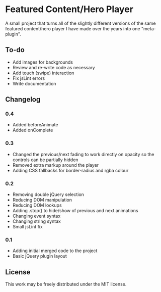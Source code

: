 Featured Content/Hero Player
====================

A small project that turns all of the slightly different versions of the same featured content/hero player I have made over the years into one "meta-plugin".

To-do
---------------------

- Add images for backgrounds
- Review and re-write code as necessary
- Add touch (swipe) interaction
- Fix jsLint errors
- Write documentation

Changelog
---------------------

### 0.4
- Added beforeAnimate
- Added onComplete

### 0.3
- Changed the previous/next fading to work directly on opacity so the controls can be partially hidden
- Removed extra markup around the player
- Adding CSS fallbacks for border-radius and rgba colour

### 0.2
- Removing double jQuery selection
- Reducing DOM manipulation
- Reducing DOM lookups
- Adding .stop() to hide/show of previous and next animations
- Changing event syntax
- Changing string syntax
- Small jsLint fix

### 0.1
- Adding initial merged code to the project
- Basic jQuery plugin layout

License
---------------------

This work may be freely distributed under the MIT license.